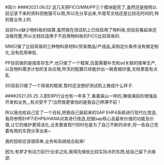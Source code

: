 #简介
####2021.06.02
这几天把FICO/MM/PP三个模块配完了,虽然还是按照以前记录下来的资料但勉强可以用,所以先分享出来,毕竟写文档还是比较花时间的,特别是业务上的.

目前fico缺少物料账的结算,虽然我在测试机上已经启用了物料账,但目前看起来还没做完整,所以文档仅适用于不启用物料账的FICO比较简易的.

MM只做了比较简易的三种物料原材料/贸易商品/产成品,采购定价条件没有做定制化,没有启用审批.

PP目前做的是按库存生产,也只做了一个框架,后面需要补充和sd关联的按单生产,以及物料需求计划的复杂应用,昨天的配置已经能炒出一碗青椒炒蛋,文档里面有点乱.

SD目前只做了一个简易的框架,暂时还没想好测试机上做成什么样子.

####2021.05.25
入职ERP行业也有一年多了,看着屎山一样的,琳琅满目的增强自开发和业务,,,有点受不了!当然我更害怕的是我自己停滞不前！



所以我也给自己定了一个目标,把我自己装起来的SAP EHP4系统进行现代化改造,我将参照EHP7/EHP8/HANA对其进行改造,挖掘sap核心且最有价值的功能及价值,让它的维护更简洁化,业务更直观!!!同时也是为了自己不断的进步,将一些自己觉着有用的东西分享出来~


我的目标应该很简单,业务和系统结合起来!

因为,有梦才有动力前行!业余之际,我得先做些比较实际点的东西,给自己留下点痕迹.



